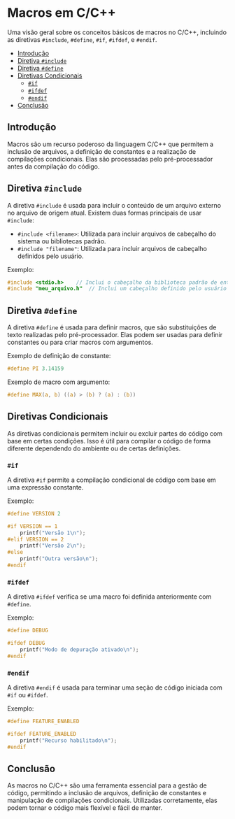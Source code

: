 # Macros em C/C++

Uma visão geral sobre os conceitos básicos de macros no C/C++, incluindo as diretivas `#include`, `#define`, `#if`, `#ifdef`, e `#endif`.

- [Introdução](#introdução)
- [Diretiva `#include`](#diretiva-include)
- [Diretiva `#define`](#diretiva-define)
- [Diretivas Condicionais](#diretivas-condicionais)
  - [`#if`](#if)
  - [`#ifdef`](#ifdef)
  - [`#endif`](#endif)
- [Conclusão](#conclusão)

## Introdução

Macros são um recurso poderoso da linguagem C/C++ que permitem a inclusão de arquivos, a definição de constantes e a realização de compilações condicionais. Elas são processadas pelo pré-processador antes da compilação do código.

## Diretiva `#include`

A diretiva `#include` é usada para incluir o conteúdo de um arquivo externo no arquivo de origem atual. Existem duas formas principais de usar `#include`:

- `#include <filename>`: Utilizada para incluir arquivos de cabeçalho do sistema ou bibliotecas padrão.
- `#include "filename"`: Utilizada para incluir arquivos de cabeçalho definidos pelo usuário.

Exemplo:

```c
#include <stdio.h>    // Inclui o cabeçalho da biblioteca padrão de entrada/saída
#include "meu_arquivo.h"  // Inclui um cabeçalho definido pelo usuário
```

## Diretiva `#define`

A diretiva `#define` é usada para definir macros, que são substituições de texto realizadas pelo pré-processador. Elas podem ser usadas para definir constantes ou para criar macros com argumentos.

Exemplo de definição de constante:

```c
#define PI 3.14159
```

Exemplo de macro com argumento:

```c
#define MAX(a, b) ((a) > (b) ? (a) : (b))
```

## Diretivas Condicionais

As diretivas condicionais permitem incluir ou excluir partes do código com base em certas condições. Isso é útil para compilar o código de forma diferente dependendo do ambiente ou de certas definições.

### `#if`

A diretiva `#if` permite a compilação condicional de código com base em uma expressão constante.

Exemplo:

```c
#define VERSION 2

#if VERSION == 1
    printf("Versão 1\n");
#elif VERSION == 2
    printf("Versão 2\n");
#else
    printf("Outra versão\n");
#endif
```

### `#ifdef`

A diretiva `#ifdef` verifica se uma macro foi definida anteriormente com `#define`.

Exemplo:

```c
#define DEBUG

#ifdef DEBUG
    printf("Modo de depuração ativado\n");
#endif
```

### `#endif`

A diretiva `#endif` é usada para terminar uma seção de código iniciada com `#if` ou `#ifdef`.

Exemplo:

```c
#define FEATURE_ENABLED

#ifdef FEATURE_ENABLED
    printf("Recurso habilitado\n");
#endif
```

## Conclusão

As macros no C/C++ são uma ferramenta essencial para a gestão de código, permitindo a inclusão de arquivos, definição de constantes e manipulação de compilações condicionais. Utilizadas corretamente, elas podem tornar o código mais flexível e fácil de manter.
